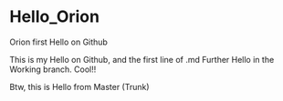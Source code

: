 # Hello_Orion
Orion first Hello on Github

This is my Hello on Github, and the first line of .md
Further Hello in the Working branch. Cool!!

Btw, this is Hello from Master (Trunk)
